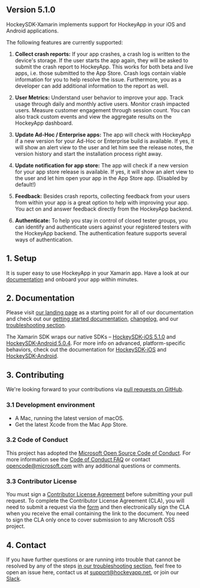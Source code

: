 ## Version 5.1.0

HockeySDK-Xamarin implements support for HockeyApp in your iOS and Android applications.

The following features are currently supported:

1. **Collect crash reports:** If your app crashes, a crash log is written to the device's storage. If the user starts the app again, they will be asked to submit the crash report to HockeyApp. This works for both beta and live apps, i.e. those submitted to the App Store. Crash logs contain viable information for you to help resolve the issue. Furthermore, you as a developer can add additional information to the report as well.

2. **User Metrics:** Understand user behavior to improve your app. Track usage through daily and monthly active users. Monitor crash impacted users. Measure customer engagement through session count. You can also track custom events and view the aggregate results on the HockeyApp dashboard.

3. **Update Ad-Hoc / Enterprise apps:** The app will check with HockeyApp if a new version for your Ad-Hoc or Enterprise build is available. If yes, it will show an alert view to the user and let him see the release notes, the version history and start the installation process right away.

4. **Update notification for app store:** The app will check if a new version for your app store release is available. If yes, it will show an alert view to the user and let him open your app in the App Store app. (Disabled by default!)

5. **Feedback:** Besides crash reports, collecting feedback from your users from within your app is a great option to help with improving your app. You act on and answer feedback directly from the HockeyApp backend.

6. **Authenticate:** To help you stay in control of closed tester groups, you can identify and authenticate users against your registered testers with the HockeyApp backend. The authentication feature supports several ways of authentication.

## 1. Setup

It is super easy to use HockeyApp in your Xamarin app. Have a look at our [documentation](https://support.hockeyapp.net/kb/client-integration-cross-platform/how-to-integrate-hockeyapp-with-xamarin) and onboard your app within minutes.

## 2. Documentation

Please visit [our landing page](https://support.hockeyapp.net/kb) as a starting point for all of our documentation and check out our [getting started documentation](https://support.hockeyapp.net/kb/client-integration-cross-platform/how-to-integrate-hockeyapp-with-xamarin), [changelog](https://github.com/bitstadium/HockeySDK-Xamarin/releases), and our [troubleshooting section](https://support.hockeyapp.net/kb/client-integration-cross-platform/how-to-integrate-hockeyapp-with-xamarin#5-troubleshooting).

The Xamarin SDK wraps our native SDKs – [HockeySDK-iOS 5.1.0](https://github.com/bitstadium/HockeySDK-iOS/releases/tag/5.1.0) and [HockeySDK-Android 5.0.4](https://github.com/bitstadium/HockeySDK-Android/releases/tag/5.0.4). For more info on advanced, platform-specific behaviors, check out the documentation for [HockeySDK-iOS](https://support.hockeyapp.net/kb/client-integration-ios-mac-os-x-tvos/hockeyapp-for-ios) and [HockeySDK-Android](https://support.hockeyapp.net/kb/client-integration-android/hockeyapp-for-android-sdk).

## 3. Contributing

We're looking forward to your contributions via [pull requests on GitHub](https://github.com/bitstadium/HockeySDK-Xamarin).

### 3.1 Development environment

* A Mac, running the latest version of macOS.
* Get the latest Xcode from the Mac App Store.

### 3.2 Code of Conduct

This project has adopted the [Microsoft Open Source Code of Conduct](https://opensource.microsoft.com/codeofconduct/). For more information see the [Code of Conduct FAQ](https://opensource.microsoft.com/codeofconduct/faq/) or contact [opencode@microsoft.com](mailto:opencode@microsoft.com) with any additional questions or comments.

### 3.3 Contributor License

You must sign a [Contributor License Agreement](https://cla.microsoft.com/) before submitting your pull request. To complete the Contributor License Agreement (CLA), you will need to submit a request via the [form](https://cla.microsoft.com/) and then electronically sign the CLA when you receive the email containing the link to the document. You need to sign the CLA only once to cover submission to any Microsoft OSS project. 

## 4. Contact

If you have further questions or are running into trouble that cannot be resolved by any of the steps [in our troubleshooting section](https://support.hockeyapp.net/kb/client-integration-cross-platform/how-to-integrate-hockeyapp-with-xamarin#5-troubleshooting), feel free to open an issue here, contact us at [support@hockeyapp.net](mailto:support@hockeyapp.net), or join our [Slack](https://slack.hockeyapp.net).